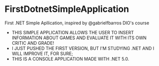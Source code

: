 # FirstDotnetSimpleApplication
First .NET Simple Apllication, inspired by @gabrielfbarros DIO's course

- THIS SIMPLE APPLICATION ALLOWS THE USER TO INSERT INFORMATION ABOUT GAMES AND EVALUATE IT WITH ITS OWN CRITIC AND GRADE!
- I JUST PUSHED THE FIRST VERSION, BUT I'M STUDYING .NET AND I WILL IMPROVE IT, FOR SURE;
- THIS IS A CONSOLE APPLICATION MADE WITH .NET 5.0.
